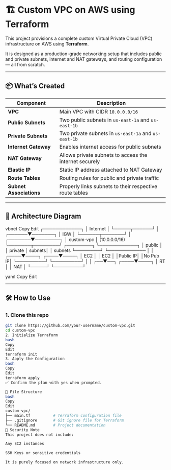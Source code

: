 # 🏗️ Custom VPC on AWS using Terraform

This project provisions a complete custom Virtual Private Cloud (VPC) infrastructure on AWS using **Terraform**.

It is designed as a production-grade networking setup that includes public and private subnets, internet and NAT gateways, and routing configuration — all from scratch.

---

## 📦 What’s Created

| Component             | Description                                                                 |
|-----------------------|-----------------------------------------------------------------------------|
| **VPC**               | Main VPC with CIDR `10.0.0.0/16`                                            |
| **Public Subnets**    | Two public subnets in `us-east-1a` and `us-east-1b`                         |
| **Private Subnets**   | Two private subnets in `us-east-1a` and `us-east-1b`                        |
| **Internet Gateway**  | Enables internet access for public subnets                                  |
| **NAT Gateway**       | Allows private subnets to access the internet securely                      |
| **Elastic IP**        | Static IP address attached to NAT Gateway                                   |
| **Route Tables**      | Routing rules for public and private traffic                                |
| **Subnet Associations** | Properly links subnets to their respective route tables                  |

---

## 📐 Architecture Diagram

vbnet
Copy
Edit
      ┌────────────┐
      │  Internet  │
      └─────┬──────┘
            │
     ┌──────▼───────┐
     │   IGW        │
     └──────┬───────┘
            │
    ┌───────▼────────┐
    │   custom-vpc   │ (10.0.0.0/16)
    └───────┬────────┘
 ┌────────┐ └────────────┐
 │ public │              │ private
 │ subnets│              │ subnets
 └────────┘              └────────────
    │                       │
┌────▼────┐ ┌────▼────┐
│ EC2 │ │ EC2 │
│Public IP│ │No Pub IP│
└─────────┘ └─────────┘
│ │
┌──▼──┐ ┌────▼────┐
│ RT │ │ NAT │
└─────┘ └─────────┘

yaml
Copy
Edit

---

## 🛠️ How to Use

### 1. Clone this repo

```bash
git clone https://github.com/your-username/custom-vpc.git
cd custom-vpc
2. Initialize Terraform
bash
Copy
Edit
terraform init
3. Apply the Configuration
bash
Copy
Edit
terraform apply
✅ Confirm the plan with yes when prompted.

📁 File Structure
bash
Copy
Edit
custom-vpc/
├── main.tf          # Terraform configuration file
├── .gitignore       # Git ignore file for Terraform
└── README.md        # Project documentation
🔐 Security Note
This project does not include:

Any EC2 instances

SSH Keys or sensitive credentials

It is purely focused on network infrastructure only.

